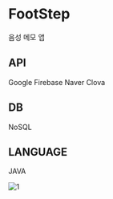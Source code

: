 # FootStep
음성 메모 앱

## API
Google Firebase
Naver Clova

## DB
NoSQL

## LANGUAGE 
JAVA

![1](https://user-images.githubusercontent.com/19318851/48631925-fd947800-ea02-11e8-8bde-212d04d12cc6.PNG)

